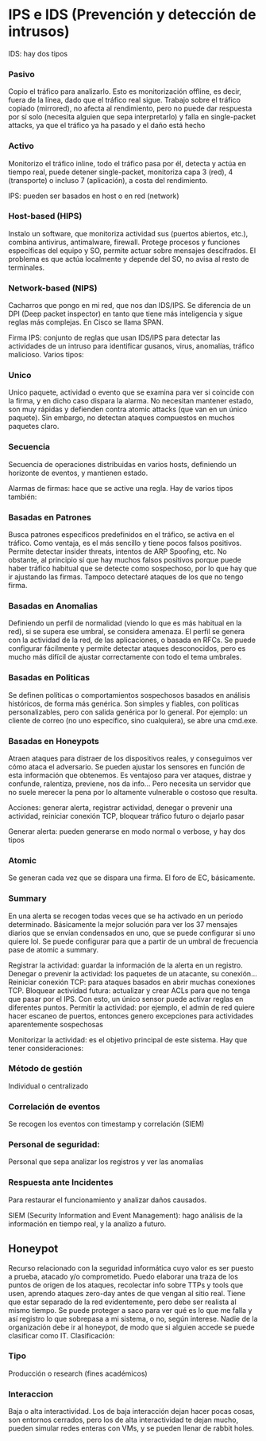 # IPS e IDS (Prevención y detección de intrusos)

IDS: hay dos tipos

### Pasivo

Copio el tráfico para analizarlo. Esto es monitorización offline, es decir, fuera de la línea, dado que el tráfico real sigue. Trabajo sobre el tráfico copiado (mirrored), no afecta al rendimiento, pero no puede dar respuesta por sí solo (necesita alguien que sepa interpretarlo) y falla en single-packet attacks, ya que el tráfico ya ha pasado y el daño está hecho

### Activo

Monitorizo el tráfico inline, todo el tráfico pasa por él, detecta y actúa en tiempo real, puede detener single-packet, monitoriza capa 3 (red), 4 (transporte) o incluso 7 (aplicación), a costa del rendimiento.

IPS: pueden ser basados en host o en red (network)

### Host-based (HIPS)

Instalo un software, que monitoriza actividad sus (puertos abiertos, etc.), combina antivirus, antimalware, firewall. Protege procesos y funciones específicas del equipo y SO, permite actuar sobre mensajes descifrados. El problema es que actúa localmente y depende del SO, no avisa al resto de terminales.

### Network-based (NIPS)

Cacharros que pongo en mi red, que nos dan IDS/IPS. Se diferencia de un DPI (Deep packet inspector) en tanto que tiene más inteligencia y sigue reglas más complejas. En Cisco se llama SPAN.

Firma IPS: conjunto de reglas que usan IDS/IPS para detectar las actividades de un intruso para identificar gusanos, virus, anomalías, tráfico malicioso. Varios tipos:

### Unico

Unico paquete, actividad o evento que se examina para ver si coincide con la firma, y en dicho caso dispara la alarma. No necesitan mantener estado, son muy rápidas y defienden contra atomic attacks (que van en un único paquete). Sin embargo, no detectan ataques compuestos en muchos paquetes claro.

### Secuencia

Secuencia de operaciones distribuidas en varios hosts, definiendo un horizonte de eventos, y mantienen estado.

Alarmas de firmas: hace que se active una regla. Hay de varios tipos también:

### Basadas en Patrones

Busca patrones específicos predefinidos en el tráfico, se activa en el tráfico. Como ventaja, es el más sencillo y tiene pocos falsos positivos. Permite detectar insider threats, intentos de ARP Spoofing, etc. No obstante, al principio sí que hay muchos falsos positivos porque puede haber tráfico habitual que se detecte como sospechoso, por lo que hay que ir ajustando las firmas. Tampoco detectaré ataques de los que no tengo firma.

### Basadas en Anomalias

Definiendo un perfil de normalidad (viendo lo que es más habitual en la red), si se supera ese umbral, se considera amenaza. El perfil se genera con la actividad de la red, de las aplicaciones, o basada en RFCs. Se puede configurar fácilmente y permite detectar ataques desconocidos, pero es mucho más difícil de ajustar correctamente con todo el tema umbrales.

### Basadas en Politicas

Se definen políticas o comportamientos sospechosos basados en análisis históricos, de forma más genérica. Son simples y fiables, con políticas personalizables, pero con salida genérica por lo general. Por ejemplo: un cliente de correo (no uno específico, sino cualquiera), se abre una cmd.exe.

### Basadas en Honeypots

Atraen ataques para distraer de los dispositivos reales, y conseguimos ver cómo ataca el adversario. Se pueden ajustar los sensores en función de esta información que obtenemos. Es ventajoso para ver ataques, distrae y confunde, ralentiza, previene, nos da info... Pero necesita un servidor que no suele merecer la pena por lo altamente vulnerable o costoso que resulta.

Acciones: generar alerta, registrar actividad, denegar o prevenir una actividad, reiniciar conexión TCP, bloquear tráfico futuro o dejarlo pasar

Generar alerta: pueden generarse en modo normal o verbose, y hay dos tipos

### Atomic

Se generan cada vez que se dispara una firma. El foro de EC, básicamente.

### Summary

En una alerta se recogen todas veces que se ha activado en un período determinado. Básicamente la mejor solución para ver los 37 mensajes diarios que se envían condensados en uno, que se puede configurar si uno quiere lol. Se puede configurar para que a partir de un umbral de frecuencia pase de atomic a summary.

Registrar la actividad: guardar la información de la alerta en un registro. Denegar o prevenir la actividad: los paquetes de un atacante, su conexión... Reiniciar conexión TCP: para ataques basados en abrir muchas conexiones TCP. Bloquear actividad futura: actualizar y crear ACLs para que no tenga que pasar por el IPS. Con esto, un único sensor puede activar reglas en diferentes puntos. Permitir la actividad: por ejemplo, el admin de red quiere hacer escaneo de puertos, entonces genero excepciones para actividades aparentemente sospechosas

Monitorizar la actividad: es el objetivo principal de este sistema. Hay que tener consideraciones:

### Método de gestión

Individual o centralizado

### Correlación de eventos

Se recogen los eventos con timestamp y correlación (SIEM)

### Personal de seguridad:

Personal que sepa analizar los registros y ver las anomalías

### Respuesta ante Incidentes

Para restaurar el funcionamiento y analizar daños causados.

SIEM (Security Information and Event Management): hago análisis de la información en tiempo real, y la analizo a futuro.

## Honeypot

Recurso relacionado con la seguridad informática cuyo valor es ser puesto a prueba, atacado y/o comprometido. Puedo elaborar una traza de los puntos de origen de los ataques, recolectar info sobre TTPs y tools que usen, aprendo ataques zero-day antes de que vengan al sitio real. Tiene que estar separado de la red evidentemente, pero debe ser realista al mismo tiempo. Se puede proteger a saco para ver qué es lo que me falla y así registro lo que sobrepasa a mi sistema, o no, según interese. Nadie de la organización debe ir al honeypot, de modo que si alguien accede se puede clasificar como IT. Clasificación:

### Tipo

Producción o research (fines académicos)

### Interaccion

Baja o alta interactividad. Los de baja interacción dejan hacer pocas cosas, son entornos cerrados, pero los de alta interactividad te dejan mucho, pueden simular redes enteras con VMs, y se pueden llenar de rabbit holes.
